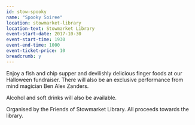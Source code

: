 ```yaml
---
id: stow-spooky
name: "Spooky Soiree"
location: stowmarket-library
location-text: Stowmarket Library
event-start-date: 2017-10-30
event-start-time: 1930
event-end-time: 1000
event-ticket-price: 10
breadcrumb: y
---
```


Enjoy a fish and chip supper and devilishly delicious finger foods at our Halloween fundraiser. There will also be an exclusive performance from mind magician Ben Alex Zanders.

Alcohol and soft drinks will also be available.

Organised by the Friends of Stowmarket Library. All proceeds towards the library.
